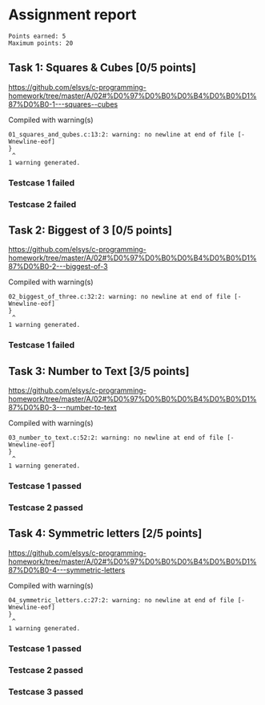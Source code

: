 # Assignment report
```
Points earned: 5
Maximum points: 20
```

## Task 1: Squares & Cubes [0/5 points]
https://github.com/elsys/c-programming-homework/tree/master/A/02#%D0%97%D0%B0%D0%B4%D0%B0%D1%87%D0%B0-1---squares--cubes

Compiled with warning(s)
```
01_squares_and_qubes.c:13:2: warning: no newline at end of file [-Wnewline-eof]
}
 ^
1 warning generated.

```
### Testcase 1 failed
### Testcase 2 failed

## Task 2: Biggest of 3 [0/5 points]
https://github.com/elsys/c-programming-homework/tree/master/A/02#%D0%97%D0%B0%D0%B4%D0%B0%D1%87%D0%B0-2---biggest-of-3

Compiled with warning(s)
```
02_biggest_of_three.c:32:2: warning: no newline at end of file [-Wnewline-eof]
}
 ^
1 warning generated.

```
### Testcase 1 failed

## Task 3: Number to Text [3/5 points]
https://github.com/elsys/c-programming-homework/tree/master/A/02#%D0%97%D0%B0%D0%B4%D0%B0%D1%87%D0%B0-3---number-to-text

Compiled with warning(s)
```
03_number_to_text.c:52:2: warning: no newline at end of file [-Wnewline-eof]
}
 ^
1 warning generated.

```
### Testcase 1 passed
### Testcase 2 passed

## Task 4: Symmetric letters [2/5 points]
https://github.com/elsys/c-programming-homework/tree/master/A/02#%D0%97%D0%B0%D0%B4%D0%B0%D1%87%D0%B0-4---symmetric-letters

Compiled with warning(s)
```
04_symmetric_letters.c:27:2: warning: no newline at end of file [-Wnewline-eof]
}
 ^
1 warning generated.

```
### Testcase 1 passed
### Testcase 2 passed
### Testcase 3 passed
